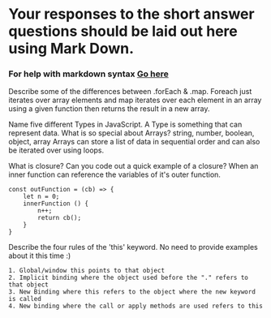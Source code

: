 # Your responses to the short answer questions should be laid out here using Mark Down.
### For help with markdown syntax [Go here](https://github.com/adam-p/markdown-here/wiki/Markdown-Cheatsheet)

Describe some of the differences between .forEach & .map.
	Foreach just iterates over array elements and map iterates over each element in an array 
	using a given function then returns the result in a new array.


Name five different Types in JavaScript. A Type is something that can represent data. What is so special about Arrays?
	string, number, boolean, object, array
	Arrays can store a list of data in sequential order and can also be iterated over using loops. 


What is closure? Can you code out a quick example of a closure?
	When an inner function can reference the variables of it's outer function. 

	const outFunction = (cb) => {
		let n = 0;
		innerFunction () {
			n++;
			return cb();
		}
	}



Describe the four rules of the 'this' keyword. No need to provide examples about it this time :)
	
	1. Global/window this points to that object
	2. Implicit binding where the object used before the "." refers to that object
	3. New Binding where this refers to the object where the new keyword is called 
	4. New binding where the call or apply methods are used refers to this 
